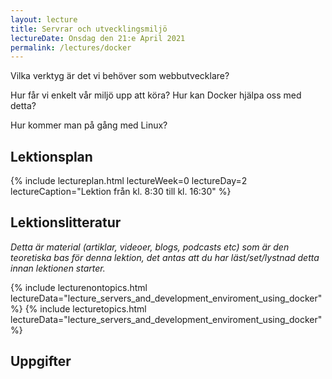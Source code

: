 ```yaml
---
layout: lecture
title: Servrar och utvecklingsmiljö
lectureDate: Onsdag den 21:e April 2021
permalink: /lectures/docker
---
```


Vilka verktyg är det vi behöver som webbutvecklare?

Hur får vi enkelt vår miljö upp att köra? Hur kan Docker hjälpa oss med detta?

Hur kommer man på gång med Linux?

## Lektionsplan

{% include lectureplan.html lectureWeek=0 lectureDay=2 lectureCaption="Lektion från kl. 8:30 till kl. 16:30" %}

## Lektionslitteratur
*Detta är material (artiklar, videoer, blogs, podcasts etc) som är den teoretiska bas för denna lektion, det antas att du har läst/set/lystnad detta innan lektionen starter.*

{% include lecturenontopics.html lectureData="lecture_servers_and_development_enviroment_using_docker" %}
{% include lecturetopics.html lectureData="lecture_servers_and_development_enviroment_using_docker" %}

## Uppgifter
